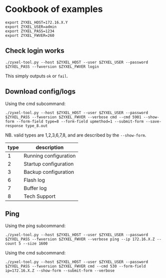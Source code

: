 # Cookbook of examples

```shell
export ZYXEL_HOST=172.16.X.Y
export ZYXEL_USER=admin
export ZYXEL_PASS=1234
export ZYXEL_FWVER=260
```

## Check login works

```shell
./zyxel-tool.py --host $ZYXEL_HOST --user $ZYXEL_USER --password $ZYXEL_PASS --fwversion $ZYXEL_FWVER login
```

This simply outputs `ok` or `fail`.

## Download config/logs

Using the cmd subcommand:

```shell
./zyxel-tool.py --host $ZYXEL_HOST --user $ZYXEL_USER --password $ZYXEL_PASS --fwversion $ZYXEL_FWVER --verbose cmd --cmd 5901 --show-form --form-field type=8 --form-field upmethod=1 --submit-form --save-response type_8.out
```

NB. valid types are 1,2,3,6,7,8, and are described by the `--show-form`.

| type | description |
| --- | --- |
| 1 | Running configuration |
| 2 | Startup configuration |
| 3 | Backup configuration  |
| 6 | Flash log             |
| 7 | Buffer log            |
| 8 | Tech Support          |

## Ping

Using the ping subcommand:

```shell
./zyxel-tool.py --host $ZYXEL_HOST --user $ZYXEL_USER --password $ZYXEL_PASS --fwversion $ZYXEL_FWVER --verbose ping --ip 172.16.X.Z --count 5 --size 1600
```

Using the cmd subcommand:

```shell
./zyxel-tool.py --host $ZYXEL_HOST --user $ZYXEL_USER --password $ZYXEL_PASS --fwversion $ZYXEL_FWVER cmd --cmd 530 --form-field ip=172.16.X.Z --show-form --submit-form --verbose
```

